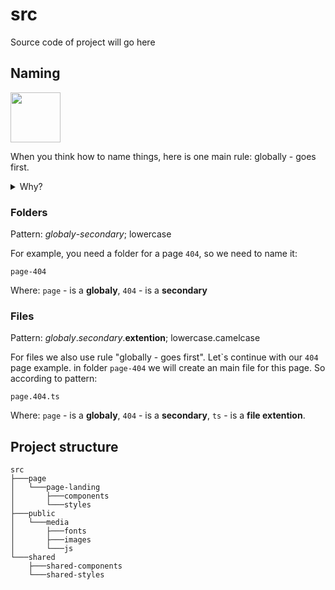 # src
Source code of project will go here

## Naming

<img height="80" src="https://media.tenor.com/images/3b91159bcf42b1883cc907d83f8b34e5/tenor.gif">

When you think how to name things, here is one main rule: globally - goes first.

<details>
  <summary>Why?</summary>
  This system is quite convenient, although at first glance it seems illogical. But thanks to this approach, we can only remember the name of a class or component to quickly find it (because most development environments show hints when you start entering the file address). So realizing that I need to import a page, I'll start typing <code>page.</code> and the IDE will already show me a list of pages available for import.
</details>

### Folders
Pattern: *globaly*-*secondary*; lowercase

For example, you need a folder for a page ```404```, so we need to name it:

```page-404```

Where: ```page``` - is a **globaly**, ```404``` - is a **secondary**

### Files
Pattern: *globaly*.*secondary*.**extention**; lowercase.camelcase

For files we also use rule "globally - goes first". Let`s continue with our ```404``` page example.
in folder ```page-404``` we will create an main file for this page. So according to pattern:

```page.404.ts```

Where: ```page``` - is a **globaly**, ```404``` - is a **secondary**, ```ts``` - is a **file extention**.







## Project structure
```
src
├───page
│   └───page-landing
│       ├───components
│       └───styles
├───public
│   └───media
│       ├───fonts
│       ├───images
│       └───js
└───shared
    ├───shared-components
    └───shared-styles
```
